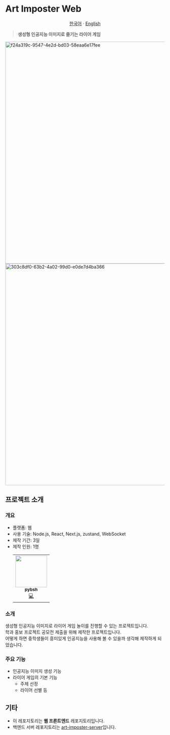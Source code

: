 # Art Imposter Web

<p align="center"><a href="https://github.com/pybsh/art-imposter-web/blob/main/README.md">한국어</a> · <a href="https://github.com/pybsh/art-imposter-web/blob/main/README.en_US.md">English</a></p>

> <b>생성형 인공지능 이미지로 즐기는 라이어 게임</b>

<img width="700" alt="f24a319c-9547-4e2d-bd03-58eaa6e17fee" src="https://github.com/user-attachments/assets/bccb4c8b-19c2-424b-ae2f-40f62842f01b" />
<img width="700" alt="303c8df0-63b2-4a02-99d0-e0de7d4ba366" src="https://github.com/user-attachments/assets/5c03a354-de84-4f1d-9d34-bb25ff24c030" />

## 프로젝트 소개

### 개요
- 플랫폼: 웹
- 사용 기술: Node.js, React, Next.js, zustand, WebSocket
- 제작 기간: 3일
- 제작 인원: 1명
  <table>
        <tr>
        <td align="center">
            <a href="https://github.com/pybsh">
            <img src="https://avatars.githubusercontent.com/u/59782214?v=4?s=100" width="100px;" alt=""/><br /><sub><b>pybsh</b></sub></a><br />
            <a href="#" title="코드 작성">💻</a>
        </td>
        </tr>
    </table>

### 소개
생성형 인공지능 이미지로 라이어 게임 놀이를 진행할 수 있는 프로젝트입니다. <br/>
학과 홍보 프로젝트 공모전 제출을 위해 제작한 프로젝트입니다. <br/>
어떻게 하면 중학생들이 흥미있게 인공지능을 사용해 볼 수 있을까 생각해 제작하게 되었습니다.

### 주요 기능
- 인공지능 이미지 생성 기능
- 라이어 게임의 기본 기능
  - 주제 선정
  - 라이어 선별 등

## 기타
- 이 레포지토리는 **웹 프론트엔드** 레포지토리입니다.
- 백엔드 서버 레포지토리는 [art-imposter-server](https://github.com/pybsh/art-imposter-server)입니다.
